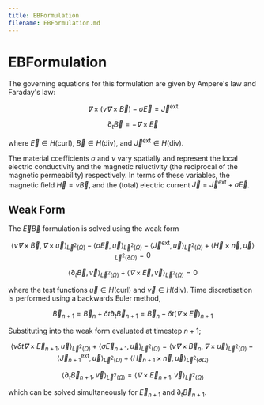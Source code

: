 ```yaml
---
title: EBFormulation
filename: EBFormulation.md
---
```

# EBFormulation
The governing equations for this formulation are given by Ampere's law and Faraday's law:

$$
\vec ∇× \left(ν \vec ∇× \vec B\right) -σ\vec E = \vec J^\mathrm{ext}
$$

$$
\partial_t \vec B = -\vec ∇× \vec E
$$

where $\vec E ∈ H(\mathrm{curl})$, $\vec B ∈ H(\mathrm{div})$, and $\vec J^\mathrm{ext} ∈ H(\mathrm{div})$.

The material coefficients $σ$ and $ν$ vary spatially and represent the local electric conductivity and the magnetic reluctivity (the reciprocal of the magnetic permeability) respectively. In terms of these variables, the magnetic field $\vec H = ν \vec B$, and the (total) electric current $\vec J = \vec J^\mathrm{ext} + σ \vec E$.


## Weak Form
The $\vec E \vec B$ formulation is solved using the weak form

$$
\langle ν \vec ∇× \vec B, \vec ∇× \vec u \rangle_{\vec L^2(\Omega)} - \langle σ \vec E, \vec u \rangle_{\vec L^2(\Omega)} - \langle \vec J^\mathrm{ext}, \vec u\rangle_{\vec L^2(\Omega)} + \langle \vec H × \vec n, \vec u\rangle_{\vec L^2(\partial \Omega)} = 0
$$

$$
\langle \partial_t \vec B, \vec v \rangle_{\vec L^2(\Omega)} + \langle \vec ∇× \vec E, \vec v \rangle_{\vec L^2(\Omega)} = 0
$$

where the test functions $\vec u ∈ H(\mathrm{curl})$ and $\vec v ∈ H(\mathrm{div})$. Time discretisation is performed using a backwards Euler method, 

$$
\vec B_{n+1} = \vec B_{n} + \delta t \partial_t \vec B_{n+1} = \vec B_{n} - \delta t \left(\vec ∇× \vec E\right)_{n+1} 
$$

Substituting into the weak form evaluated at timestep $n+1$;

$$
 \langle  ν \delta t \vec ∇× \vec E_{n+1}, \vec u \rangle_{\vec L^2(\Omega)} + \langle  σ \vec E_{n+1}, \vec u \rangle_{\vec L^2(\Omega)} = \langle ν \vec ∇× \vec B_n, \vec ∇× \vec u \rangle_{\vec L^2(\Omega)} - \langle \vec J_{n+1}^\mathrm{ext}, \vec u\rangle_{\vec L^2(\Omega)} + \langle \vec H_{n+1} × \vec n, \vec u\rangle_{\vec L^2(\partial \Omega)}
$$

$$
\langle \partial_t \vec B_{n+1}, \vec v \rangle_{\vec L^2(\Omega)} =
\langle  \vec ∇× \vec E_{n+1}, \vec v \rangle_{\vec L^2(\Omega)}
$$

which can be solved simultaneously for $\vec E_{n+1}$ and $\partial_t \vec B_{n+1}$.
